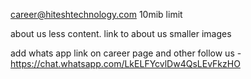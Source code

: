 career@hiteshtechnology.com
10mib limit

about us less content. link to about us smaller images

add whats app link on career page and other follow us - https://chat.whatsapp.com/LkELFYcvlDw4QsLEvFkzHO